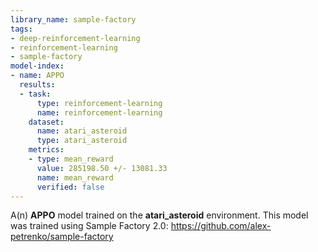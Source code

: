 ```yaml
---
library_name: sample-factory
tags:
- deep-reinforcement-learning
- reinforcement-learning
- sample-factory
model-index:
- name: APPO
  results:
  - task:
      type: reinforcement-learning
      name: reinforcement-learning
    dataset:
      name: atari_asteroid
      type: atari_asteroid
    metrics:
    - type: mean_reward
      value: 285198.50 +/- 13081.33
      name: mean_reward
      verified: false
---
```


A(n) **APPO** model trained on the **atari_asteroid** environment.
This model was trained using Sample Factory 2.0: https://github.com/alex-petrenko/sample-factory
    